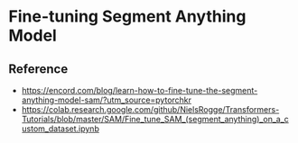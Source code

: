 # Fine-tuning Segment Anything Model

## Reference
- https://encord.com/blog/learn-how-to-fine-tune-the-segment-anything-model-sam/?utm_source=pytorchkr
- https://colab.research.google.com/github/NielsRogge/Transformers-Tutorials/blob/master/SAM/Fine_tune_SAM_(segment_anything)_on_a_custom_dataset.ipynb